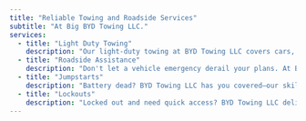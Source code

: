 ```yaml
---
title: "Reliable Towing and Roadside Services"
subtitle: "At Big BYD Towing LLC."
services:
  - title: "Light Duty Towing"
    description: "Our light-duty towing at BYD Towing LLC covers cars, motorcycles, and SUVs with ease. Whether you've hit a snag on the highway or need a quick cross-town transfer, our team arrives fast and treats your vehicle like our own. Count on prompt, professional service and secure transport to wherever you're headed"
  - title: "Roadside Assistance"
    description: "Don't let a vehicle emergency derail your plans. At BYD Towing LLC, we provide full roadside assistance—from jumpstarts and lockouts to tire changes—with speed and professionalism. Our rapid-response team is ready 24/7 to get you safely back on the road without delay."
  - title: "Jumpstarts"
    description: "Battery dead? BYD Towing LLC has you covered—our skilled technicians arrive quickly with professional jumpstart equipment to get your engine running and you back on the road in no time. We know how inconvenient a dead battery can be, so we deliver fast, hassle-free service every time."
  - title: "Lockouts"
    description: "Locked out and need quick access? BYD Towing LLC delivers fast, non-invasive lockout service 24/7. Our certified technicians arrive armed with advanced tools and proven methods to unlock your doors safely—no damage to your vehicle. One simple call, and you'll be back behind the wheel in minutes."
---
```


